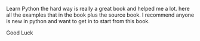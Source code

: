 Learn Python the hard way is really a great book and helped me a lot.
here all the examples that in the book plus the source book.
I recommend anyone is new in python and want to get in to start from this book.

Good Luck
